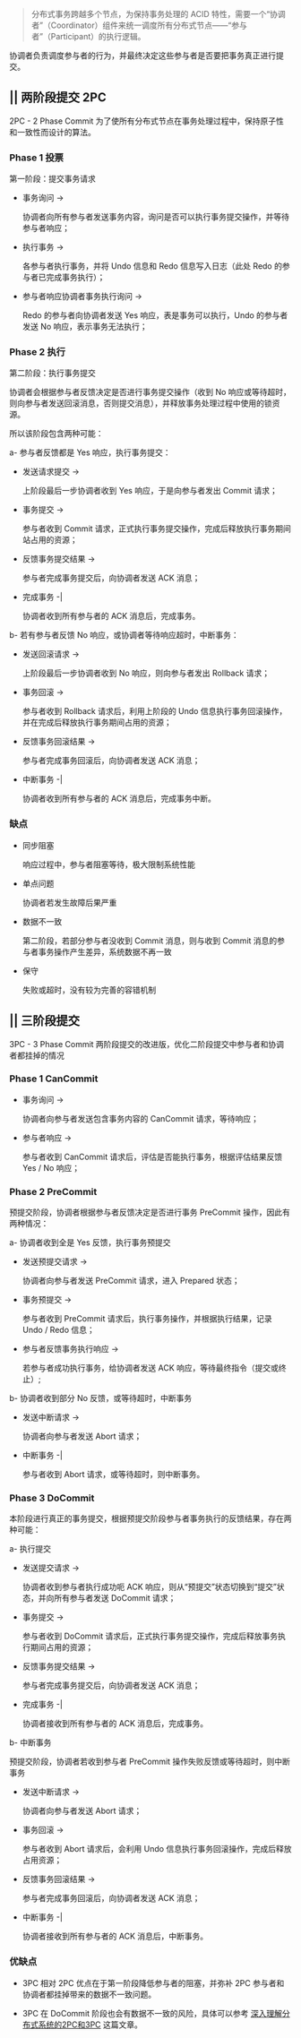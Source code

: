 
> 分布式事务跨越多个节点，为保持事务处理的 ACID 特性，需要一个“协调者”（Coordinator）组件来统一调度所有分布式节点——“参与者”（Participant）的执行逻辑。

协调者负责调度参与者的行为，并最终决定这些参与者是否要把事务真正进行提交。

## || 两阶段提交 2PC

2PC - 2 Phase Commit 为了使所有分布式节点在事务处理过程中，保持原子性和一致性而设计的算法。

### Phase 1 投票

第一阶段：提交事务请求

- 事务询问 ->

   协调者向所有参与者发送事务内容，询问是否可以执行事务提交操作，并等待参与者响应；

- 执行事务 ->

   各参与者执行事务，并将 Undo 信息和 Redo 信息写入日志（此处 Redo 的参与者已完成事务执行）；

- 参与者响应协调者事务执行询问 ->

   Redo 的参与者向协调者发送 Yes 响应，表是事务可以执行，Undo 的参与者发送 No 响应，表示事务无法执行；

### Phase 2 执行

第二阶段：执行事务提交

协调者会根据参与者反馈决定是否进行事务提交操作（收到 No 响应或等待超时，则向参与者发送回滚消息，否则提交消息），并释放事务处理过程中使用的锁资源。

所以该阶段包含两种可能：

a- 参与者反馈都是 Yes 响应，执行事务提交：

- 发送请求提交 ->

   上阶段最后一步协调者收到 Yes 响应，于是向参与者发出 Commit 请求；

- 事务提交 ->

   参与者收到 Commit 请求，正式执行事务提交操作，完成后释放执行事务期间站占用的资源；

- 反馈事务提交结果 ->

   参与者完成事务提交后，向协调者发送 ACK 消息；

- 完成事务 -\|

   协调者收到所有参与者的 ACK 消息后，完成事务。

b- 若有参与者反馈 No 响应，或协调者等待响应超时，中断事务：

- 发送回滚请求 ->

   上阶段最后一步协调者收到 No 响应，则向参与者发出 Rollback 请求；

- 事务回滚 ->

   参与者收到 Rollback 请求后，利用上阶段的 Undo 信息执行事务回滚操作，并在完成后释放执行事务期间占用的资源；

- 反馈事务回滚结果 ->

   参与者完成事务回滚后，向协调者发送 ACK 消息；

- 中断事务 -\|

   协调者收到所有参与者的 ACK 消息后，完成事务中断。

### 缺点

- 同步阻塞

   响应过程中，参与者阻塞等待，极大限制系统性能

- 单点问题

   协调者若发生故障后果严重

- 数据不一致

   第二阶段，若部分参与者没收到 Commit 消息，则与收到 Commit 消息的参与者事务操作产生差异，系统数据不再一致

- 保守

   失败或超时，没有较为完善的容错机制


## || 三阶段提交

3PC - 3 Phase Commit 两阶段提交的改进版，优化二阶段提交中参与者和协调者都挂掉的情况

### Phase 1 CanCommit

- 事务询问 ->

   协调者向参与者发送包含事务内容的 CanCommit 请求，等待响应；

- 参与者响应 ->

   参与者收到 CanCommit 请求后，评估是否能执行事务，根据评估结果反馈 Yes / No 响应；

### Phase 2 PreCommit

预提交阶段，协调者根据参与者反馈决定是否进行事务 PreCommit 操作，因此有两种情况：

a- 协调者收到全是 Yes 反馈，执行事务预提交

- 发送预提交请求 ->

   协调者向参与者发送 PreCommit 请求，进入 Prepared 状态；

- 事务预提交 ->

   参与者收到 PreCommit 请求后，执行事务操作，并根据执行结果，记录 Undo / Redo 信息；

- 参与者反馈事务执行响应 ->

   若参与者成功执行事务，给协调者发送 ACK 响应，等待最终指令（提交或终止）;

b- 协调者收到部分 No 反馈，或等待超时，中断事务

- 发送中断请求 ->

   协调者向参与者发送 Abort 请求；

- 中断事务 -\|

   参与者收到 Abort 请求，或等待超时，则中断事务。

### Phase 3 DoCommit

本阶段进行真正的事务提交，根据预提交阶段参与者事务执行的反馈结果，存在两种可能：

a- 执行提交

- 发送提交请求 ->

   协调者收到参与者执行成功呃 ACK 响应，则从“预提交”状态切换到“提交”状态，并向所有参与者发送 DoCommit 请求；

- 事务提交 ->

   参与者收到 DoCommit 请求后，正式执行事务提交操作，完成后释放事务执行期间占用的资源；

- 反馈事务提交结果 ->

   参与者完成事务提交后，向协调者发送 ACK 消息；

- 完成事务 -\|

   协调者接收到所有参与者的 ACK 消息后，完成事务。

b- 中断事务

预提交阶段，协调者若收到参与者 PreCommit 操作失败反馈或等待超时，则中断事务

- 发送中断请求 ->

   协调者向参与者发送 Abort 请求；

- 事务回滚 ->

   参与者收到 Abort 请求后，会利用 Undo 信息执行事务回滚操作，完成后释放占用资源；

- 反馈事务回滚结果 ->

   参与者完成事务回滚后，向协调者发送 ACK 消息；

- 中断事务 -\|

   协调者接收到所有参与者的 ACK 消息后，中断事务。

### 优缺点

- 3PC 相对 2PC 优点在于第一阶段降低参与者的阻塞，并弥补 2PC 参与者和协调者都挂掉带来的数据不一致问题。

- 3PC 在 DoCommit 阶段也会有数据不一致的风险，具体可以参考 [深入理解分布式系统的2PC和3PC](http://www.hollischuang.com/archives/1580) 这篇文章。
